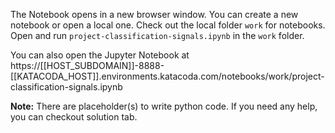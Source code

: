 The Notebook opens in a new browser window. You can create a new notebook or open a local one. Check out the local folder `work` for notebooks. Open and run `project-classification-signals.ipynb` in the `work` folder.

You can also open the Jupyter Notebook at https://[[HOST_SUBDOMAIN]]-8888-[[KATACODA_HOST]].environments.katacoda.com/notebooks/work/project-classification-signals.ipynb

**Note:**
There are placeholder(s) to write python code. If you need any help, you can checkout solution tab.